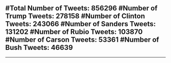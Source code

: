 #Total Number of Tweets: 856296 
#Number of Trump Tweets: 278158
#Number of Clinton Tweets: 243066
#Number of Sanders Tweets: 131202
#Number of Rubio Tweets: 103870
#Number of Carson Tweets: 53361
#Number of Bush Tweets: 46639
---
---
